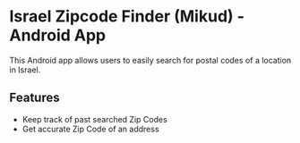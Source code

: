 # Israel Zipcode Finder (Mikud) - Android App

This Android app allows users to easily search for postal codes of a location in Israel.

## Features

- Keep track of past searched Zip Codes
- Get accurate Zip Code of an address
